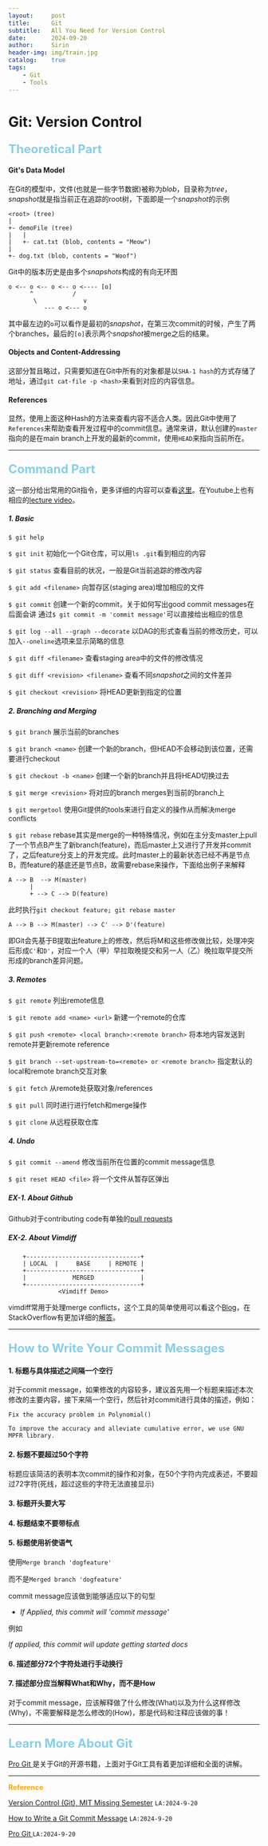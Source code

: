 ```yaml
---
layout: 	post  				   
title: 		Git      				
subtitle:	All You Need for Version Control
date:       2024-09-20 				
author:     Sirin 						
header-img: img/train.jpg
catalog: 	true 				
tags:						
    - Git
    - Tools
---
```




# Git: Version Control

### <font color = skyblue font size = 5>Theoretical Part</font>

#### Git's Data Model

在Git的模型中，文件(也就是一些字节数据)被称为*blob*，目录称为*tree*，*snapshot*就是指当前正在追踪的root树，下面即是一个*snapshot*的示例

```
<root> (tree)
|
+- demoFile (tree)
|	|
|	+- cat.txt (blob, contents = "Meow")
|
+- dog.txt (blob, contents = "Woof")
```

Git中的版本历史是由多个$snapshots$构成的有向无环图

```
o <-- o <-- o <-- o <---- [o]
      ^			  /	
       \	         v
          --- o <--- o
```

其中最左边的`o`可以看作是最初的*snapshot*，在第三次commit的时候，产生了两个branches，最后的`[o]`表示两个*snapshot*被merge之后的结果。

#### Objects and Content-Addressing

这部分暂且略过，只需要知道在Git中所有的对象都是以`SHA-1 hash`的方式存储了地址，通过`git cat-file -p <hash>`来看到对应的内容信息。

#### References

显然，使用上面这种Hash的方法来查看内容不适合人类。因此Git中使用了`References`来帮助查看开发过程中的commit信息。通常来讲，默认创建的`master` 指向的是在main branch上开发的最新的commit，使用`HEAD`来指向当前所在。

***

### <font color = skyblue font size = 5>Command Part</font>

这一部分给出常用的Git指令，更多详细的内容可以查看[这里](https://git-scm.com/book/en/v2)。在Youtube上也有相应的[lecture video](https://www.youtube.com/watch?v=2sjqTHE0zok)。

##### **1. Basic**

`$ git help`

`$ git init`
初始化一个Git仓库，可以用`ls .git`看到相应的内容

`$ git status`
查看目前的状况，一般是Git当前追踪的修改内容

`$ git add <filename>`
向暂存区(staging area)增加相应的文件

`$ git commit`
创建一个新的commit，关于如何写出good commit messages在后面会讲
通过`$ git commit -m 'commit message'`可以直接给出相应的信息

`$ git log --all --graph --decorate`
以DAG的形式查看当前的修改历史，可以加入`--oneline`选项来显示简略的信息

`$ git diff <filename>`
查看staging area中的文件的修改情况

`$ git diff <revision> <filename>`
查看不同$snapshot$之间的文件差异

`$ git checkout <revision>`
将HEAD更新到指定的位置

##### **2. Branching and Merging**

`$ git branch`
展示当前的branches

`$ git branch <name>`
创建一个新的branch，但HEAD不会移动到该位置，还需要进行checkout

`$ git checkout -b <name>`
创建一个新的branch并且将HEAD切换过去

`$ git merge <revision>`
将对应的branch merges到当前的branch上

`$ git mergetool`
使用Git提供的tools来进行自定义的操作从而解决merge conflicts

`$ git rebase`
rebase其实是merge的一种特殊情况，例如在主分支master上pull了一个节点B产生了新branch(feature)，而后master上又进行了开发并commit了，之后feature分支上的开发完成。此时master上的最新状态已经不再是节点B，而feature的基底还是节点B，故需要rebase来操作，下面给出例子来解释

```
A --> B  --> M(master)
	  |
	  + --> C --> D(feature)
```

此时执行`git checkout feature; git rebase master`

```
A --> B --> M(master) --> C' --> D'(feature)
```

即Git会先基于B提取出feature上的修改，然后将M和这些修改做比较，处理冲突后形成`C'`和`D'`，对应一个人（甲）早拉取晚提交和另一人（乙）晚拉取早提交所形成的branch差异问题。

##### **3. Remotes**

`$ git remote`
列出remote信息

`$ git remote add <name> <url>`
新建一个remote的仓库

`$ git push <remote> <local branch>:<remote branch>`
将本地内容发送到remote并更新remote reference

`$ git branch --set-upstream-to=<remote> or <remote branch>`
指定默认的local和remote branch交互对象

`$ git fetch`
从remote处获取对象/references

`$ git pull`
同时进行进行fetch和merge操作

`$ git clone`
从远程获取仓库

##### **4. Undo**

`$ git commit --amend`
修改当前所在位置的commit message信息

`$ git reset HEAD <file>`
将一个文件从暂存区弹出

##### **EX-1. About Github**

Github对于contributing code有单独的[pull requests](https://docs.github.com/en/pull-requests/collaborating-with-pull-requests/proposing-changes-to-your-work-with-pull-requests/about-pull-requests)

##### **EX-2. About Vimdiff**

```
    +--------------------------------+
    | LOCAL  |     BASE     | REMOTE |
    +--------------------------------+
    |             MERGED             |
    +--------------------------------+
    		  <Vimdiff Demo>
```

vimdiff常用于处理merge conflicts，这个工具的简单使用可以看这个[Blog](https://www.rosipov.com/blog/use-vimdiff-as-git-mergetool/)，在StackOverflow有更加详细的[解答](https://stackoverflow.com/a/45309395/22185073)。

***

### <font color = skyblue font size = 5>How to Write Your Commit Messages</font>

#### 1. 标题与具体描述之间隔一个空行

对于commit message，如果修改的内容较多，建议首先用一个标题来描述本次修改的主要内容，接下来隔一个空行，然后针对commit进行具体的描述，例如：

```
Fix the accuracy problem in Polynomial()

To improve the accuracy and alleviate cumulative error, we use GNU MPFR library. 
```

#### 2. 标题不要超过50个字符

标题应该简洁的表明本次commit的操作和对象，在50个字符内完成表述，不要超过72字符(死线，超过这些的字符无法直接显示)

#### 3. 标题开头要大写

#### 4. 标题结束不要带标点

#### 5. 标题使用祈使语气

使用`Merge branch 'dogfeature'`

而不是`Merged branch 'dogfeature'`

commit message应该做到能够适应以下的句型

- *If Applied, this commit will 'commit message'*

例如

*If applied, this commit will update getting started docs*

#### 6. 描述部分72个字符处进行手动换行

#### 7. 描述部分应当解释What和Why，而不是How

对于commit message，应该解释做了什么修改(What)以及为什么这样修改(Why)，不需要解释是怎么修改的(How)，那是代码和注释应该做的事！

***

### <font color = skyblue font size = 5>Learn More About Git</font>

[Pro Git ](https://git-scm.com/book/en/v2)是关于Git的开源书籍，上面对于Git工具有着更加详细和全面的讲解。

***

**<font color = orange>Reference</font>**

[Version Control (Git), MIT Missing Semester](https://missing.csail.mit.edu/2020/version-control/)	`LA:2024-9-20`

[How to Write a Git Commit Message](https://cbea.ms/git-commit/)	`LA:2024-9-20`

[Pro Git ](https://git-scm.com/book/en/v2)	`LA:2024-9-20`

